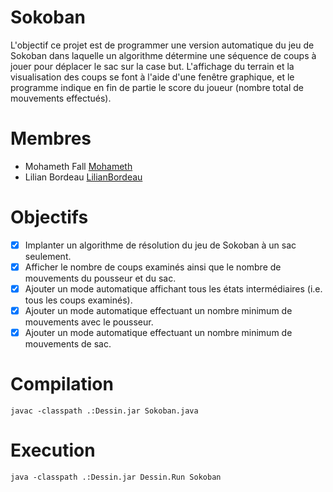 # Sokoban
L'objectif ce projet est de programmer une version automatique du jeu de Sokoban dans laquelle un algorithme détermine une séquence de coups à jouer pour déplacer le sac sur la case but. L'affichage du terrain et la visualisation des coups se font à l'aide d'une fenêtre graphique, et le programme indique en fin de partie le score du joueur (nombre total de  mouvements effectués).

# Membres
* Mohameth Fall [Mohameth](https://github.com/Mohameth)
* Lilian Bordeau [LilianBordeau](https://github.com/LilianBordeau)

# Objectifs
* [X] Implanter un algorithme de résolution du jeu de Sokoban à un sac seulement.
* [X] Afficher le nombre de coups examinés ainsi que le nombre de mouvements du pousseur et du sac. 
* [X] Ajouter un mode automatique affichant tous les états intermédiaires (i.e. tous les coups examinés). 
* [X] Ajouter un mode automatique effectuant un nombre minimum de mouvements avec le pousseur.
* [X] Ajouter un mode automatique effectuant un nombre minimum de mouvements de sac.

# Compilation
```
javac -classpath .:Dessin.jar Sokoban.java
```

# Execution
```
java -classpath .:Dessin.jar Dessin.Run Sokoban
```

